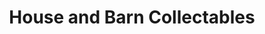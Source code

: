 ---
title: "House and Barn Collectables"
url: /richlands/house-and-barn-collectables/
shop: antiques
---